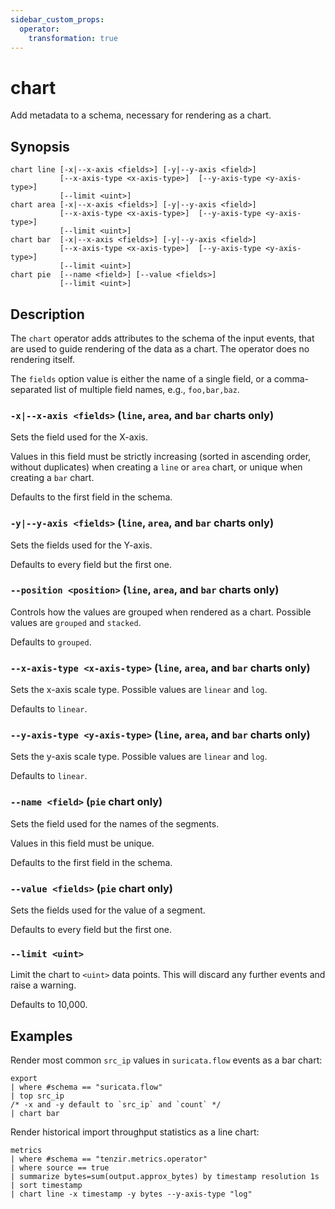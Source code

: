 ```yaml
---
sidebar_custom_props:
  operator:
    transformation: true
---
```


# chart

Add metadata to a schema, necessary for rendering as a chart.

## Synopsis

```
chart line [-x|--x-axis <fields>] [-y|--y-axis <field>]
           [--x-axis-type <x-axis-type>]  [--y-axis-type <y-axis-type>]
           [--limit <uint>]
chart area [-x|--x-axis <fields>] [-y|--y-axis <field>]
           [--x-axis-type <x-axis-type>]  [--y-axis-type <y-axis-type>]
           [--limit <uint>]
chart bar  [-x|--x-axis <fields>] [-y|--y-axis <field>]
           [--x-axis-type <x-axis-type>]  [--y-axis-type <y-axis-type>]
           [--limit <uint>]
chart pie  [--name <field>] [--value <fields>]
           [--limit <uint>]
```

## Description

The `chart` operator adds attributes to the schema of the input events,
that are used to guide rendering of the data as a chart.
The operator does no rendering itself.

The `fields` option value is either the name of a single field, or a
comma-separated list of multiple field names, e.g., `foo,bar,baz`.

### `-x|--x-axis <fields>` (`line`, `area`, and `bar` charts only)

Sets the field used for the X-axis.

Values in this field must be strictly increasing (sorted in ascending order,
without duplicates) when creating a `line` or `area` chart, or unique when
creating a `bar` chart.

Defaults to the first field in the schema.

### `-y|--y-axis <fields>` (`line`, `area`, and `bar` charts only)

Sets the fields used for the Y-axis.

Defaults to every field but the first one.

### `--position <position>` (`line`, `area`, and `bar` charts only)

Controls how the values are grouped when rendered as a chart.
Possible values are `grouped` and `stacked`.

Defaults to `grouped`.

### `--x-axis-type <x-axis-type>` (`line`, `area`, and `bar` charts only)

Sets the x-axis scale type.
Possible values are `linear` and `log`.

Defaults to `linear`.

### `--y-axis-type <y-axis-type>` (`line`, `area`, and `bar` charts only)

Sets the y-axis scale type.
Possible values are `linear` and `log`.

Defaults to `linear`.

### `--name <field>` (`pie` chart only)

Sets the field used for the names of the segments.

Values in this field must be unique.

Defaults to the first field in the schema.

### `--value <fields>` (`pie` chart only)

Sets the fields used for the value of a segment.

Defaults to every field but the first one.

### `--limit <uint>`

Limit the chart to `<uint>` data points. This will discard any further events
and raise a warning.

Defaults to 10,000.

## Examples

Render most common `src_ip` values in `suricata.flow` events as a bar chart:

```
export
| where #schema == "suricata.flow"
| top src_ip
/* -x and -y default to `src_ip` and `count` */
| chart bar
```

Render historical import throughput statistics as a line chart:

```
metrics
| where #schema == "tenzir.metrics.operator"
| where source == true
| summarize bytes=sum(output.approx_bytes) by timestamp resolution 1s
| sort timestamp
| chart line -x timestamp -y bytes --y-axis-type "log"
```
